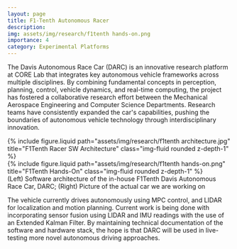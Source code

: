 ```yaml
---
layout: page
title: F1-Tenth Autonomous Racer
description:
img: assets/img/research/f1tenth hands-on.png
importance: 4
category: Experimental Platforms
---
```


The Davis Autonomous Race Car (DARC) is an innovative research platform at CORE Lab that integrates key autonomous vehicle frameworks across multiple disciplines. By combining fundamental concepts in perception, planning, control, vehicle dynamics, and real-time computing, the project has fostered a collaborative research effort between the Mechanical Aerospace Engineering and Computer Science Departments. Research teams have consistently expanded the car's capabilities, pushing the boundaries of autonomous vehicle technology through interdisciplinary innovation.

<div class="row justify-content-sm-center">
    <div class="col-sm-8 mt-3 mt-md-0">
        {% include figure.liquid path="assets/img/research/f1tenth architecture.jpg" title="F1Tenth Racer SW Architecture" class="img-fluid rounded z-depth-1" %}
    </div>
    <div class="col-sm-4 mt-3 mt-md-0">
        {% include figure.liquid path="assets/img/research/f1tenth hands-on.png" title="F1Tenth Hands-On" class="img-fluid rounded z-depth-1" %}
    </div>
</div>
<div class="caption">
    (Left) Software architecture of the in-house F1Tenth Davis Autonomous Race Car, DARC; (Right) Picture of the actual car we are working on
</div>

The vehicle currently drives autonomously using MPC control, and LIDAR for localization and motion planning. Current work is being done with incorporating sensor fusion using LIDAR and IMU readings with the use of an Extended Kalman Filter. By maintaining technical documentation of the software and hardware stack, the hope is that DARC will be used in live-testing more novel autonomous driving approaches. 

